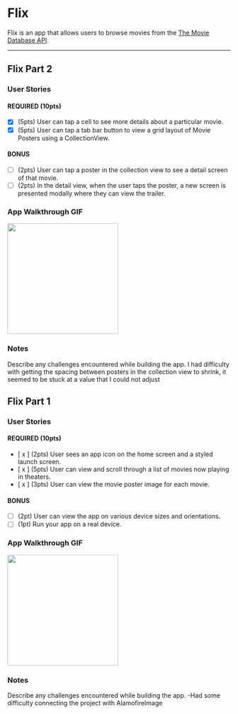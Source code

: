 # Flix

Flix is an app that allows users to browse movies from the [The Movie Database API](http://docs.themoviedb.apiary.io/#).

---

## Flix Part 2

### User Stories

#### REQUIRED (10pts)
- [x] (5pts) User can tap a cell to see more details about a particular movie.
- [x] (5pts) User can tap a tab bar button to view a grid layout of Movie Posters using a CollectionView.

#### BONUS
- [ ] (2pts) User can tap a poster in the collection view to see a detail screen of that movie.
- [ ] (2pts) In the detail view, when the user taps the poster, a new screen is presented modally where they can view the trailer.

### App Walkthrough GIF

<img src="https://media.giphy.com/media/xs3XESdYsyq8SiqGmG/giphy.gif?cid=790b7611dc00205722770342339d54487ddc56e6f255baf7&rid=giphy.gif&ct=g" width=250><br>

### Notes
Describe any challenges encountered while building the app.
I had difficulty with getting the spacing between posters in the collection view to shrink, it seemed to be stuck at a value that I could not adjust

## Flix Part 1

### User Stories

#### REQUIRED (10pts)
- [ x ] (2pts) User sees an app icon on the home screen and a styled launch screen.
- [ x ] (5pts) User can view and scroll through a list of movies now playing in theaters.
- [ x ] (3pts) User can view the movie poster image for each movie.

#### BONUS
- [ ] (2pt) User can view the app on various device sizes and orientations.
- [ ] (1pt) Run your app on a real device.

### App Walkthrough GIF

<img src="https://media.giphy.com/media/RFiO5iOMWV1404vCZi/giphy.gif?cid=790b76110895ddff9fd3769a2c5d2ad31a8ab96a11c966b0&rid=giphy.gif&ct=g" width=250><br>

### Notes
Describe any challenges encountered while building the app.
-Had some difficulty connecting the project with AlamofireImage
